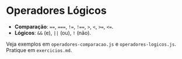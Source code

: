 # Operadores Lógicos

- **Comparação**: `==`, `===`, `!=`, `!==`, `>`, `<`, `>=`, `<=`.
- **Lógicos**: `&&` (e), `||` (ou), `!` (não).

Veja exemplos em `operadores-comparacao.js` e `operadores-logicos.js`. Pratique em `exercicios.md`.